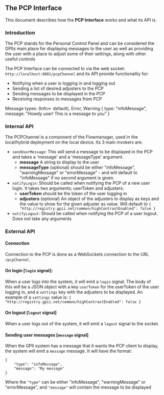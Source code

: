 ## The PCP Interface

This document describes how the __PCP Interface__ works and what its API is.

### Introduction
The PCP stands for the Personal Control Panel and can be considered the GPIIs main place for displaying messages to the user as well as providing the user with a place to adjust some of their settings, along with other useful controls

The PCP Interface can be connected to via the web socket: `http://localhost:8081/pcpChannel` and its API provide functionality for:
* Notifying when a user is logging in and logging out
* Sending a list of desired adjusters to the PCP
* Sending messages to be displayed in the PCP
* Receiving responses to messages from PCP

Message types:
(Info<- default), Error, Warning
{
    type: "infoMessage",
    message: "Howdy user! This is a message to you"
}

### Internal API

The PCPChannel is a component of the Flowmanager, used in the local/hybrid deployment on the local device. Its 3 main invokers are:
* `sendUserMessage`: This will send a message to be displayed in the PCP and takes a 'message' and a 'messageType' argument. 
  * **message** A string to display to the user
  * **messageType** (optional) should be either "infoMessage", "warningMessage" or "errorMessage" - and will default to "infoMessage" if no second argument is given.
* `notifyLogin`: Should be called when notifying the PCP of a new user login. It takes two arguments; userToken and adjusters:
  * **userToken** should be the token of the user logging in
  * **adjusters** (optional) An object of the adjusters to display as keys and the value to show for the given adjuster as value. Will default to `{ "http://registry.gpii.net/common/highContrastEnabled": false }`
* `notifyLogout`: Should be called when notifying the PCP of a user logout. Does not take any arguments


### External API


#### Connection

Connection to the PCP is done as a WebSockets connection to the URL `/pcpChannel`.


#### On login [`login` signal]:

When a user logs into the system, it will emit a `login` signal. The body of this will be a JSON object with a key `userToken` for the userToken of the user logging in, and a `settings` key with the adjusters to be displayed. An example of a `settings` value is: `{ "http://registry.gpii.net/common/highContrastEnabled": false }`


#### On logout [`logout` signal]

When a user logs out of the system, it will emit a `logout` signal to the socket.


#### Sending user messages [`message` signal]

When the GPII system has a message that it wants the PCP client to display, the system will emit a `message` message. It will have the format:

```
{
    "type": "infoMessage",
    "message": "My message"
}
```

Where the `"type"` can be either "infoMessage", "warningMessage" or "errorMessage", and `"message"` will contain the message to be displayed

